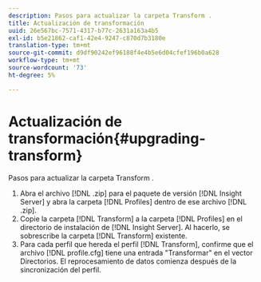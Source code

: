 ```yaml
---
description: Pasos para actualizar la carpeta Transform .
title: Actualización de transformación
uuid: 26e567bc-7571-4317-b77c-2631a163a4b5
exl-id: b5e21862-caf1-42e4-9247-c870d7b3180e
translation-type: tm+mt
source-git-commit: d9df90242ef96188f4e4b5e6d04cfef196b0a628
workflow-type: tm+mt
source-wordcount: '73'
ht-degree: 5%

---
```


# Actualización de transformación{#upgrading-transform}

Pasos para actualizar la carpeta Transform .

1. Abra el archivo [!DNL .zip] para el paquete de versión [!DNL Insight Server] y abra la carpeta [!DNL Profiles] dentro de ese archivo [!DNL .zip].
1. Copie la carpeta [!DNL Transform] a la carpeta [!DNL Profiles] en el directorio de instalación de [!DNL Insight Server]. Al hacerlo, se sobrescribe la carpeta [!DNL Transform] existente.
1. Para cada perfil que hereda el perfil [!DNL Transform], confirme que el archivo [!DNL profile.cfg] tiene una entrada &quot;Transformar&quot; en el vector Directorios.
El reprocesamiento de datos comienza después de la sincronización del perfil.

